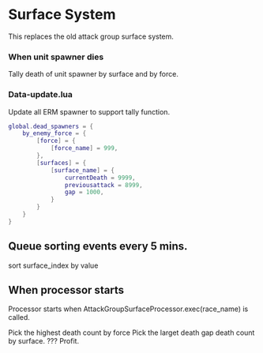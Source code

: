 # Surface  System
This replaces the old attack group surface system.

### When unit spawner dies

Tally death of unit spawner by surface and by force.

### Data-update.lua

Update all ERM spawner to support tally function.

```lua
global.dead_spawners = {
    by_enemy_force = {
        [force] = {
            [force_name] = 999,
        },
        [surfaces] = {
            [surface_name] = {
                currentDeath = 9999, 
                previousattack = 8999, 
                gap = 1000,   
            }
        }
    }
}
```

## Queue sorting events every 5 mins.
sort surface_index by value

## When processor starts
Processor starts when AttackGroupSurfaceProcessor.exec(race_name) is called.

Pick the highest death count by force
Pick the larget death gap death count by surface.
???
Profit.


